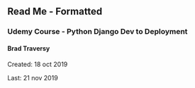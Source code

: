 Read Me - Formatted
---------------------

### Udemy Course - Python Django Dev to Deployment

#### Brad Traversy


Created:	18 oct 2019

Last:		21 nov 2019

